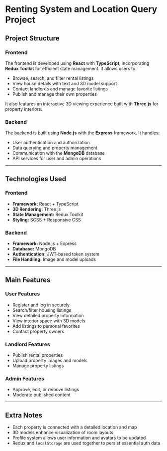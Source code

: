 # Renting System and Location Query Project

## Project Structure

### Frontend

The frontend is developed using **React** with **TypeScript**, incorporating **Redux Toolkit** for efficient state management. It allows users to:

- Browse, search, and filter rental listings
- View house details with text and 3D model support
- Contact landlords and manage favorite listings
- Publish and manage their own properties

It also features an interactive 3D viewing experience built with **Three.js** for property interiors.

### Backend

The backend is built using **Node.js** with the **Express** framework. It handles:

- User authentication and authorization
- Data querying and property management
- Communication with the **MongoDB** database
- API services for user and admin operations

---

## Technologies Used

### Frontend

- **Framework:** React + TypeScript
- **3D Rendering:** Three.js
- **State Management:** Redux Toolkit
- **Styling:** SCSS + Responsive CSS

### Backend

- **Framework:** Node.js + Express
- **Database:** MongoDB
- **Authentication:** JWT-based token system
- **File Handling:** Image and model uploads

---

## Main Features

### User Features

- Register and log in securely
- Search/filter housing listings
- View detailed property information
- View interior space with 3D models
- Add listings to personal favorites
- Contact property owners

### Landlord Features

- Publish rental properties
- Upload property images and models
- Manage property listings

### Admin Features

- Approve, edit, or remove listings
- Moderate published content

---

## Extra Notes

- Each property is connected with a detailed location and map
- 3D models enhance visualization of room layouts
- Profile system allows user information and avatars to be updated
- Redux and `localStorage` are used together to persist essential auth data

